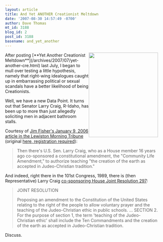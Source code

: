```yaml
---
layout: article
title: And Yet ANOTHER Creationist Meltdown
date: '2007-08-30 14:57:49 -0700'
author: Dave Thomas
mt_id: 3188
blog_id: 2
post_id: 3188
basename: and_yet_another
---
```

<img src="http://worldnetdaily.com/images2/larrycraig.jpg" alt="" width="228" height="278" style="float:right;" />
After posting [**Yet Another Creationist Meltdown**](/archives/2007/07/yet-another-cre.html) last July, I began to mull over testing a little hypothesis, namely that right-wing idealogues caught up in embarrassing political or sexual scandals have a better likelihood of being Creationists.

Well, we have a new Data Point.  It turns out that Senator Larry Craig, R-Idaho, has been up to more than just allegedly soliciting men in adjacent bathroom stalls.

Courtesy of [Jim Fisher's January 9, 2006 article in the Lewiston Morning Tribune](http://idahoptv.org/idreports/showEditorial.cfm?StoryID=19206) (original [here, registration required](http://www.lmtribune.com/archived-story/Opinion/329145/)):


> Then there's U.S. Sen. Larry Craig, who as a House member 16 years ago co-sponsored a constitutional amendment, the "Community Life Amendment," to authorize teaching "the creation of the earth as accepted in Judeo-Christian tradition."

And indeed, right there in the 101st Congress, 1989, there is (then Representative) Larry Craig [co-sponsoring House Joint Resolution 297](http://thomas.loc.gov/cgi-bin/query/z?c101:H.J.RES.297:):


> JOINT RESOLUTION
> 
> Proposing an amendment to the Constitution of the United States relating to the right of the people to allow voluntary prayer and the teaching of the Judeo-Christian ethic in public schools. 
> ...
> SECTION 2. For the purpose of section 1, the term 'teaching of the Judeo-Christian ethic' shall include the Ten Commandments and the creation of the earth as accepted in Judeo-Christian tradition.

Discuss.
